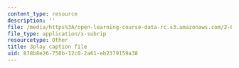 ```yaml
---
content_type: resource
description: ''
file: /media/https%3A/open-learning-course-data-rc.s3.amazonaws.com/2-627-fundamentals-of-photovoltaics-fall-2013/878b8e26750b12c02a61eb2379159a38_w6Gfm4D_pmw.srt
file_type: application/x-subrip
resourcetype: Other
title: 3play caption file
uid: 878b8e26-750b-12c0-2a61-eb2379159a38
---
```

